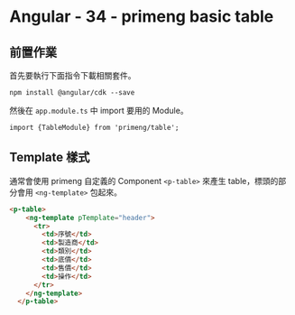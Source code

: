 # Angular - 34 - primeng basic table
## 前置作業
首先要執行下面指令下載相關套件。
```
npm install @angular/cdk --save
```
然後在 `app.module.ts` 中 import 要用的 Module。
```
import {TableModule} from 'primeng/table';
```

## Template 樣式
通常會使用 primeng 自定義的 Component `<p-table>` 來產生 table，標頭的部分會用 `<ng-template>` 包起來。
```html
<p-table>
    <ng-template pTemplate="header">
      <tr>
        <td>序號</td>
        <td>製造商</td>
        <td>類別</td>
        <td>底價</td>
        <td>售價</td>
        <td>操作</td>
      </tr>
    </ng-template>
  </p-table>
```